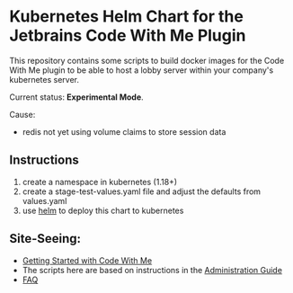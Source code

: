 # Kubernetes Helm Chart for the Jetbrains Code With Me Plugin

This repository contains some scripts to build docker images
for the Code With Me plugin to be able to host a lobby server
within your company's kubernetes server.

Current status: **Experimental Mode**.

Cause:
* redis not yet using volume claims to store session data


## Instructions

1. create a namespace in kubernetes (1.18+)
1. create a stage-test-values.yaml file and adjust the defaults from values.yaml
1. use [helm](https://helm.sh) to deploy this chart to kubernetes


## Site-Seeing:

* [Getting Started with Code With Me](https://www.jetbrains.com/help/cwm/code-with-me.html)
* The scripts here are based on instructions in the [Administration Guide](https://www.jetbrains.com/help/cwm/code-with-me-administration-guide.html)
* [FAQ](https://www.jetbrains.com/help/idea/faq-about-code-with-me.html)

